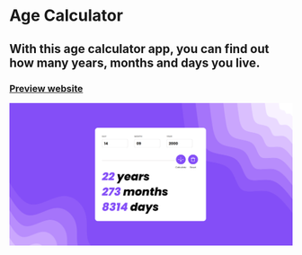 # Age Calculator
## With this age calculator app, you can find out how many years, months and days you live.
### [Preview website](https://milyazkamil.github.io/Age-Calculator/)
![](./src/assets/images/readme-image.png)